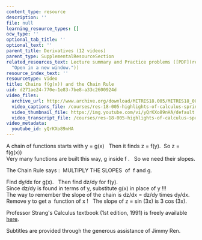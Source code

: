 ```yaml
---
content_type: resource
description: ''
file: null
learning_resource_types: []
ocw_type: ''
optional_tab_title: ''
optional_text: ''
parent_title: Derivatives (12 videos)
parent_type: SupplementalResourceSection
related_resources_text: Lecture summary and Practice problems ([PDF](resources/mitres18_05s10_chains_fgx_chain_rule
  "Open in a new window."))
resource_index_text: ''
resourcetype: Video
title: Chains f(g(x)) and the Chain Rule
uid: d271ae24-770e-1e83-7be8-a33c2600924d
video_files:
  archive_url: http://www.archive.org/download/MITRES18.005/MITRES18_005S10_ChainRule_300k.mp4
  video_captions_file: /courses/res-18-005-highlights-of-calculus-spring-2010/6f69a518416453658b9687921e35ba34_yQrKXo89nHA.vtt
  video_thumbnail_file: https://img.youtube.com/vi/yQrKXo89nHA/default.jpg
  video_transcript_file: /courses/res-18-005-highlights-of-calculus-spring-2010/63689bad72b8c0041789f994b5f2386f_yQrKXo89nHA.pdf
video_metadata:
  youtube_id: yQrKXo89nHA
---
```


A chain of functions starts with y = g(x)   Then it finds z = f(y).  So z = f(g(x))  
Very many functions are built this way, g inside f .   So we need their slopes.  
  
The Chain Rule says :  MULTIPLY THE SLOPES  of  f and g.  
  
Find dy/dx for g(x).   Then find dz/dy for f(y).   
Since dz/dy is found in terms of y, substitute g(x) in place of y !!!  
The way to remember the slope of the chain is dz/dx = dz/dy times dy/dx.   
Remove y to get a  function of x !   The slope of z = sin (3x) is 3 cos (3x).

Professor Strang's Calculus textbook (1st edition, 1991) is freely available [here](/courses/res-18-001-calculus-online-textbook-spring-2005/).

  
Subtitles are provided through the generous assistance of Jimmy Ren.
